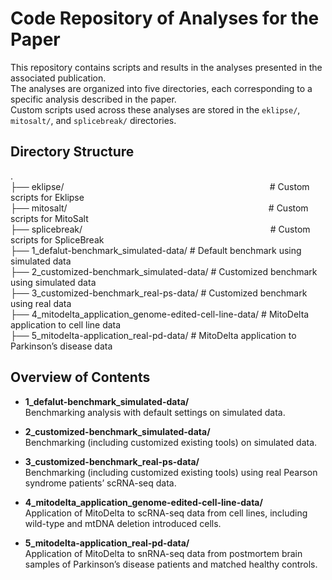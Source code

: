 # Code Repository of Analyses for the Paper  

This repository contains scripts and results in the analyses presented in the associated publication.  
The analyses are organized into five directories, each corresponding to a specific analysis described in the paper.  
Custom scripts used across these analyses are stored in the `eklipse/`, `mitosalt/`, and `splicebreak/` directories.  

## Directory Structure
.  
├── eklipse/`                                              `# Custom scripts for Eklipse  
├── mitosalt/`                                             `# Custom scripts for MitoSalt  
├── splicebreak/`                                          `# Custom scripts for SpliceBreak  
├── 1_defalut-benchmark_simulated-data/                   # Default benchmark using simulated data  
├── 2_customized-benchmark_simulated-data/                # Customized benchmark using simulated data  
├── 3_customized-benchmark_real-ps-data/                  # Customized benchmark using real data  
├── 4_mitodelta_application_genome-edited-cell-line-data/ # MitoDelta application to cell line data  
├── 5_mitodelta-application_real-pd-data/                 # MitoDelta application to Parkinson’s disease data  

## Overview of Contents

- **1_defalut-benchmark_simulated-data/**  
  Benchmarking analysis with default settings on simulated data.

- **2_customized-benchmark_simulated-data/**  
  Benchmarking (including customized existing tools) on simulated data.

- **3_customized-benchmark_real-ps-data/**  
  Benchmarking (including customized existing tools) using real Pearson syndrome patients’ scRNA-seq data.

- **4_mitodelta_application_genome-edited-cell-line-data/**  
  Application of MitoDelta to scRNA-seq data from cell lines, including wild-type and mtDNA deletion introduced cells.

- **5_mitodelta-application_real-pd-data/**  
  Application of MitoDelta to snRNA-seq data from postmortem brain samples of Parkinson’s disease patients and matched healthy controls.

